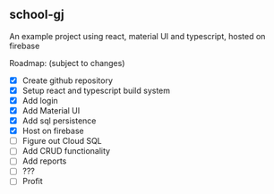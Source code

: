 school-gj
---

An example project using react, material UI and typescript, hosted on firebase

Roadmap: (subject to changes)
- [x] Create github repository
- [x] Setup react and typescript build system
- [x] Add login
- [x] Add Material UI
- [x] Add sql persistence
- [x] Host on firebase
- [ ] Figure out Cloud SQL
- [ ] Add CRUD functionality
- [ ] Add reports
- [ ] ???
- [ ] Profit
